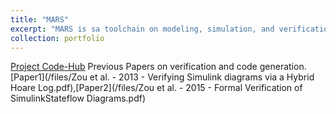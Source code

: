 ```yaml
---
title: "MARS"
excerpt: "MARS is sa toolchain on modeling, simulation, and verification for complex cyber-physical systems(MARS), including a simulation tool for Simulink/Stateflow, an automatic translator from Simulink to HCSP (Hybrid CSP), and a theorem prover for HHL (Hybrid Hoare Logic Prover). For simulation and proving part, we do support AADL right now, and GUI and online HCSP simulator is also online. For code generation part, we have already implemented HCSP to System C. The generation to regular C and RUST are on their way! <br/><img src='/images/figureprinciple.png'>"
collection: portfolio
---
```


[Project Code-Hub](https://gitee.com/bhzhan/mars)
Previous Papers on verification and code generation. [Paper1](/files/Zou et al. - 2013 - Verifying Simulink diagrams via a Hybrid Hoare Log.pdf),[Paper2](/files/Zou et al. - 2015 - Formal Verification of SimulinkStateflow Diagrams.pdf) 

